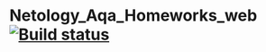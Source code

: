 # Netology_Aqa_Homeworks_web [![Build status](https://ci.appveyor.com/api/projects/status/aexc8vyqu802qpdd?svg=true)](https://ci.appveyor.com/project/SolidIcepeak/netology-api-ci)
